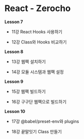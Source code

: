 # React - Zerocho

**Lesson 7**

- 11강 React Hooks 사용하기

- 12강 Class와 Hooks 비교하기

**Lesson 8**

- 13강 웹팩 설치하기

- 14강 모듈 시스템과 웹팩 설정

**Lesson 9**

- 15강 웹팩 빌드하기

- 16강 구구단 웹팩으로 빌드하기

**Lesson 10**

- 17강 @babel/preset-env와 plugins

- 18강 끝말잇기 Class 만들기